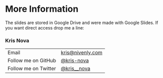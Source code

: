 # More Information 

The slides are stored in Google Drive and were made with Google Slides. If you want direct access drop me a line:

### Kris Nova

|   |   |
| ------------------- | ------------------- |
| Email               |  [kris@nivenly.com](mailto:kris@nivenly.com)                   |
| Follow me on GitHub | [@kris-nova](https://github.com/kris-nova) |
| Follow me on Twitter| [@kris__nova](https://twitter.com/Kris__Nova) |
